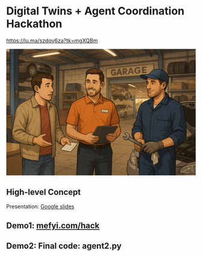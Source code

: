 # Digital Twins + Agent Coordination Hackathon
https://lu.ma/szdqy6za?tk=mgXQBm

![Car Shop Service](image/car_shop.png)

## High-level Concept
Presentation: [Google slides](https://docs.google.com/presentation/d/1VcWfXCJoDVdYVtQ9OCniQdh3em1Dv6trCLozbnXeGnA/edit?usp=sharing)


## Demo1: [mefyi.com/hack](https://mefyi.com/hack)

## Demo2: Final code: agent2.py

